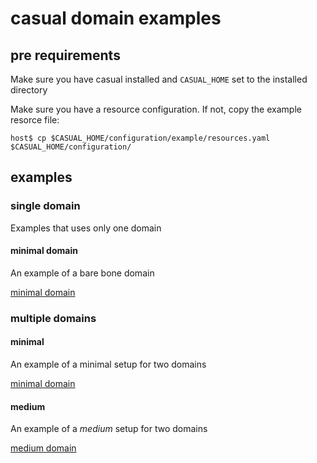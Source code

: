 
# casual domain examples

## pre requirements

Make sure you have casual installed and `CASUAL_HOME` set to the installed directory

Make sure you have a resource configuration. If not, copy the example resorce file:
    
    host$ cp $CASUAL_HOME/configuration/example/resources.yaml $CASUAL_HOME/configuration/
    
    

## examples

### single domain

Examples that uses only one domain

#### minimal domain
An example of a bare bone domain

[minimal domain]( single/minimal/minimal.md)


### multiple domains

#### minimal
An example of a minimal setup for two domains

[minimal domain]( multiple/minimal/minimal.md)


#### medium
An example of a _medium_ setup for two domains

[medium domain]( multiple/medium/medium.md)
